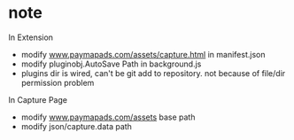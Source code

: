 note
=======

In Extension
- modify www.paymapads.com/assets/capture.html in manifest.json
- modify pluginobj.AutoSave Path in background.js
- plugins dir is wired, can't be git add to repository. not because of file/dir permission problem

In Capture Page
- modify www.paymapads.com/assets base path
- modify json/capture.data path